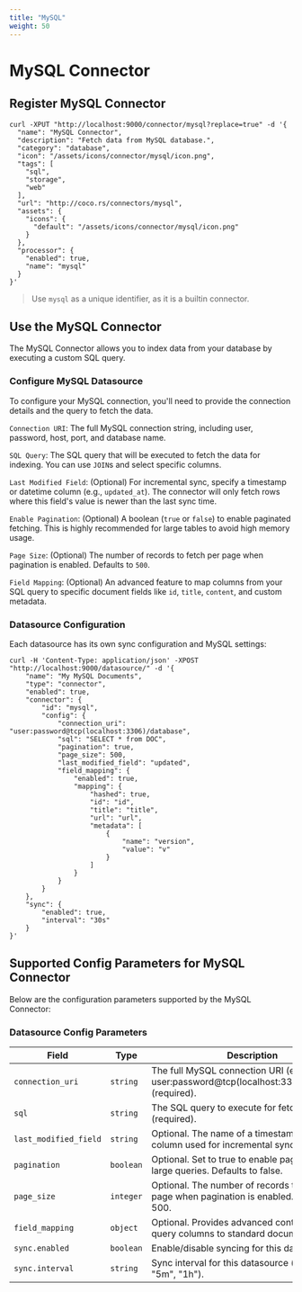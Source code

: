 ```yaml
---
title: "MySQL"
weight: 50
---
```

# MySQL Connector

## Register MySQL Connector

```shell
curl -XPUT "http://localhost:9000/connector/mysql?replace=true" -d '{
  "name": "MySQL Connector",
  "description": "Fetch data from MySQL database.",
  "category": "database",
  "icon": "/assets/icons/connector/mysql/icon.png",
  "tags": [
    "sql",
    "storage",
    "web"
  ],
  "url": "http://coco.rs/connectors/mysql",
  "assets": {
    "icons": {
      "default": "/assets/icons/connector/mysql/icon.png"
    }
  },
  "processor": {
    "enabled": true,
    "name": "mysql"
  }
}'
```

> Use `mysql` as a unique identifier, as it is a builtin connector.

## Use the MySQL Connector

The MySQL Connector allows you to index data from your database by executing a custom SQL query.

### Configure MySQL Datasource

To configure your MySQL connection, you'll need to provide the connection details and the query to fetch the data.

`Connection URI`: The full MySQL connection string, including user, password, host, port, and database name.

`SQL Query`: The SQL query that will be executed to fetch the data for indexing. You can use `JOIN`s and select specific columns.

`Last Modified Field`: (Optional) For incremental sync, specify a timestamp or datetime column (e.g., `updated_at`). The connector will only fetch rows where this field's value is newer than the last sync time.

`Enable Pagination`: (Optional) A boolean (`true` or `false`) to enable paginated fetching. This is highly recommended for large tables to avoid high memory usage.

`Page Size`: (Optional) The number of records to fetch per page when pagination is enabled. Defaults to `500`.

`Field Mapping`: (Optional) An advanced feature to map columns from your SQL query to specific document fields like `id`, `title`, `content`, and custom metadata.

### Datasource Configuration

Each datasource has its own sync configuration and MySQL settings:

```shell
curl -H 'Content-Type: application/json' -XPOST "http://localhost:9000/datasource/" -d '{
    "name": "My MySQL Documents",
    "type": "connector",
    "enabled": true,
    "connector": {
        "id": "mysql",
        "config": {
            "connection_uri": "user:password@tcp(localhost:3306)/database",
            "sql": "SELECT * from DOC",
            "pagination": true,
            "page_size": 500,
            "last_modified_field": "updated",
            "field_mapping": {
                "enabled": true,
                "mapping": {
                    "hashed": true,
                    "id": "id",
                    "title": "title",
                    "url": "url",
                    "metadata": [
                        {
                            "name": "version",
                            "value": "v"
                        }
                    ]
                }
            }
        }
    },
    "sync": {
        "enabled": true,
        "interval": "30s"
    }
}'
```

## Supported Config Parameters for MySQL Connector

Below are the configuration parameters supported by the MySQL Connector:

### Datasource Config Parameters

| **Field**              | **Type**   | **Description**                                                                                |
|------------------------|------------|------------------------------------------------------------------------------------------------|
| `connection_uri`       | `string`   | The full MySQL connection URI (e.g., user:password@tcp(localhost:3306)/database) (required).  |
| `sql`                  | `string`   | The SQL query to execute for fetching data (required).                                        |
| `last_modified_field`  | `string`   | Optional. The name of a timestamp/datetime column used for incremental synchronization.        |
| `pagination`           | `boolean`  | Optional. Set to true to enable pagination for large queries. Defaults to false.               |
| `page_size`            | `integer`  | Optional. The number of records to fetch per page when pagination is enabled. Defaults to 500. |
| `field_mapping`        | `object`   | Optional. Provides advanced control to map query columns to standard document fields.          |
| `sync.enabled`         | `boolean`  | Enable/disable syncing for this datasource.                                                    |
| `sync.interval`        | `string`   | Sync interval for this datasource (e.g., "30s", "5m", "1h").                                   |
